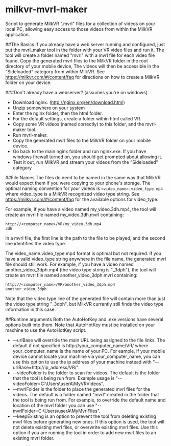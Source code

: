 # milkvr-mvrl-maker
Script to generate MilkVR ".mvrl" files for a collection of videos on your local PC, allowing easy access to those videos from within the MilkVR application.

##The Basics
If you already have a web server running and configured, just put the mvrl_maker tool in the folder with your VR video files and run it. The tool will create a folder named "mvrl" with a mvrl file for each video file found.  Copy the generated mvrl files to the MilkVR folder in the root directory of your mobile device, The videos will then be accessible in the "Sideloaded" category from within MilkVR. See https://milkvr.com/#/content/faq for directions on how to create a MilkVR folder on your device. 

###Don't already have a webserver?  (assumes you're on windows)
 - Download nginx. (http://nginx.org/en/download.html)
 - Unzip somewhere on your system
 - Enter the nginx folder, then the html folder.
 - For the default settings, create a folder within html called VR.
 - Copy some VR videos (named correctly) to this folder, and the mvrl-maker tool.
 - Run mvrl-maker.
 - Copy the generated mvrl files to the MilkVR folder on your mobile device. 
 - Go back to the main nginx folder and run nginx.exe.  If you have windows firewall turned on, you should get prompted about allowing it.
 - Test it out, run MilkVR and stream your videos from the "Sideloaded" category

##File Names
The files do need to be named in the same way that MilkVR would expect them if you were copying to your phone's storage. The optimal naming convention for your videos is `<video_name>.video_type.mp4` where video_type is a MilkVR recognized video type string. See https://milkvr.com/#/content/faq for the available options for video_type.

For example, if you have a video named my_video.3dh.mp4, the tool will create an mvrl file named my_video.3dh.mvrl containing:

    http://<computer_name>/VR/my_video.3dh.mp4
    3dh

In a mvrl file, the first line is the path to the file to be played, and the second line identifies the video type. 
    
The video_name.video_type.mp4 format is optimal but not required. If you have a valid video_type string anywhere in the file name, the generated mvrl file should still work. For example, if you have a video named another_video_3dph.mp4 (the video type string is "_3dph"), the tool will create an mvrl file named another_video_3dph.mvrl containing:

    http://<computer_name>/VR/another_video_3dph.mp4
    another_video_3dph

Note that the video type line of the generated file will contain more than just the video type string "_3dph", but MilkVR currently still finds the video type information in this case. 

##Runtime arguments
Both the AutoHotKey and .exe versions have several options built into them. Note that AutoHotKey must be installed on your machine to use the AutoHotKey script. 
 -  --urlBase will override the main URL being assigned to the file links.  The default if not specified is http://your_computer_name/VR/ where your_computer_name is the name of your PC. For eample, if your mobile device cannot locate your machine via your_computer_name, you can use this option to use the ip address of your machine instead with "--urlBase=http://ip_address/VR/".
 -  --videoFolder is the folder to scan for videos.  The default is the folder that the tool is being run from. Example usage is "--videoFolder=C:\Users\userA\MyVRVideos".
 -  --mvrlFolder is the folder to place the generated mvrl files for the videos.  The default is a folder named "mvrl" created in the folder that the tool is being run from. For example, to override the default name and location of the mvrl folder you can use "--mvrlFolder=C:\Users\userA\MyMvrlFiles".
 -  --keepExisting is an option to prevent the tool from deleting existing mvrl files before generating new ones. If this option is used, the tool will not delete existing mvrl files, or overwrite existing mvrl files. Use this option if you are running the tool in order to add new mvrl files to an existing mvrl folder. 

